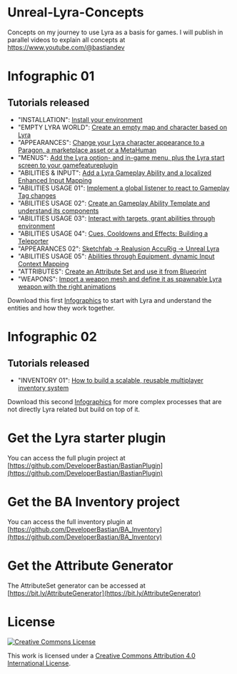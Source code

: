 # Unreal-Lyra-Concepts
Concepts on my journey to use Lyra as a basis for games.
I will publish in parallel videos to explain all concepts at https://www.youtube.com/@bastiandev

# Infographic 01
## Tutorials released
*	"INSTALLATION": [Install your environment](https://youtu.be/frpAzIuGLDU)
*	"EMPTY LYRA WORLD": [Create an empty map and character based on Lyra](https://youtu.be/hO8OWLWLD6o)
*	"APPEARANCES": [Change your Lyra character appearance to a Paragon, a marketplace asset or a MetaHuman](https://youtu.be/iBne_Sgu6N8)
*	"MENUS": [Add the Lyra option- and in-game menu, plus the Lyra start screen to your gamefeatureplugin](https://youtu.be/kBAs5O_YpzY)
*	"ABILITIES & INPUT": [Add a Lyra Gameplay Ability and a localized Enhanced Input Mapping](https://youtu.be/S9gZdC_4DOI)
*	"ABILITIES USAGE 01": [Implement a global listener to react to Gameplay Tag changes](https://youtu.be/S9gZdC_4DOI)
*	"ABILITIES USAGE 02": [Create an Gameplay Ability Template and understand its components](https://youtu.be/kwrV-eDWImI)
*	"ABILITIES USAGE 03": [Interact with targets, grant abilities through environment](https://youtu.be/vPkahUXpTK8)
*	"ABILITIES USAGE 04": [Cues, Cooldowns and Effects: Building a Teleporter](https://youtu.be/8nVXALXJ24o)
*	"APPEARANCES 02": [Sketchfab -> Realusion AccuRig -> Unreal Lyra](https://youtu.be/t2mPy8xjS8M)
*	"ABILITIES USAGE 05": [Abilities through Equipment, dynamic Input Context Mapping](https://youtu.be/rDTqeWZLO5U)
*	"ATTRIBUTES": [Create an Attribute Set and use it from Blueprint](https://youtu.be/R51mHjOWPws)
*	"WEAPONS": [Import a weapon mesh and define it as spawnable Lyra weapon with the right animations](https://youtu.be/rLe4Gxx3nhE)

Download this first [Infographics](https://github.com/DeveloperBastian/Unreal-Lyra-Concepts/blob/main/infographics/Unreal%20Lyra.pdf) to start with Lyra and understand the entities and how they work together.

# Infographic 02
## Tutorials released
*	"INVENTORY 01": [How to build a scalable, reusable multiplayer inventory system](https://youtu.be/eBKAI46Psyk)

Download this second [Infographics](https://github.com/DeveloperBastian/Unreal-Lyra-Concepts/blob/main/infographics/Unreal%20Lyra%20-%20BA%20Processes.pdf) for more complex processes that are not directly Lyra related but build on top of it.


# Get the Lyra starter plugin

You can access the full plugin project at [https://github.com/DeveloperBastian/BastianPlugin](https://github.com/DeveloperBastian/BastianPlugin)

# Get the BA Inventory project

You can access the full inventory plugin at [https://github.com/DeveloperBastian/BA_Inventory](https://github.com/DeveloperBastian/BA_Inventory)


# Get the Attribute Generator

The AttributeSet generator can be accessed at [https://bit.ly/AttributeGenerator](https://bit.ly/AttributeGenerator)


# License
<a rel="license" href="http://creativecommons.org/licenses/by/4.0/">
	<img alt="Creative Commons License" style="border-width:0" src="https://i.creativecommons.org/l/by/4.0/80x15.png" />
</a>

This work is licensed under a <a rel="license" href="http://creativecommons.org/licenses/by/4.0/">Creative Commons Attribution 4.0 International License</a>.


